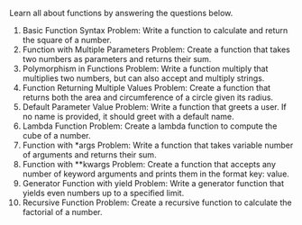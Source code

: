 Learn all about functions by answering the questions below.
1. Basic Function Syntax
Problem: Write a function to calculate and return the square of a number.
2. Function with Multiple Parameters
Problem: Create a function that takes two numbers as parameters and returns their sum.
3. Polymorphism in Functions
Problem: Write a function multiply that multiplies two numbers, but can also accept and multiply strings.
4. Function Returning Multiple Values
Problem: Create a function that returns both the area and circumference of a circle given its radius.
5. Default Parameter Value
Problem: Write a function that greets a user. If no name is provided, it should greet with a default name.
6. Lambda Function
Problem: Create a lambda function to compute the cube of a number.
7. Function with *args
Problem: Write a function that takes variable number of arguments and returns their sum.
8. Function with **kwargs
Problem: Create a function that accepts any number of keyword arguments and prints them in the format key: value.
9. Generator Function with yield
Problem: Write a generator function that yields even numbers up to a specified limit.
10. Recursive Function
Problem: Create a recursive function to calculate the factorial of a number.